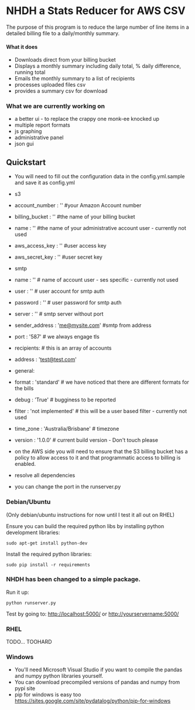 # NHDH a Stats Reducer for AWS CSV
The purpose of this program is to reduce the large number of line items in a detailed billing file to a daily/monthly summary.

#### What it does
 - Downloads direct from your billing bucket
 - Displays a monthly summary including daily total, % daily difference, running total
 - Emails the monthly summary  to a list of recipients
 - processes uploaded files csv
 - provides a summary csv for download

### What we are currently working on
 - a better ui - to replace the crappy one monk-ee knocked up
 - multiple report formats
 - js graphing
 - administrative panel
 - json gui

## Quickstart
 - You will need to fill out the configuration data in the config.yml.sample and save it as config.yml
 - s3
 - account_number   : '' #your Amazon Account number
 - billing_bucket   : '' #the name of your billing bucket
 - name             : '' #the name of your administrative account user - currently not used
 - aws_access_key   : '' #user access key
 - aws_secret_key   : '' #user secret key
 - smtp
 - name             : '' # name of account user - ses specific - currently not used
 - user             : '' # user account for smtp auth
 - password         : '' # user password for smtp auth
 - server           : '' # smtp server without port
 - sender_address   : 'me@mysite.com' #smtp from address
 - port             : '587' # we always engage tls
 - recipients: # this is an array of accounts
 - address     : 'test@test.com'
 - general:
 - format           : 'standard' # we have noticed that there are different formats for the bills
 - debug            : 'True' # bugginess to be reported
 - filter           : 'not implemented' # this will be a user based filter - currently not used
 - time_zone        : 'Australia/Brisbane' # timezone
 - version          : '1.0.0' # current build version - Don't touch please

 - on the AWS side you will need to ensure that the S3 billing bucket has a policy to allow access to it and that programmatic access to billing is enabled.

 - resolve all dependencies

 - you can change the port in the runserver.py

### Debian/Ubuntu

(Only debian/ubuntu instructions for now until I test it all out on RHEL)

Ensure you can build the required python libs by installing python development libraries:

`sudo apt-get install python-dev`

Install the required python libraries:

`sudo pip install -r requirements`

### NHDH has been changed to a simple package.

Run it up:

`python runserver.py`

Test by going to:
<http://localhost:5000/> or <http://yourservername:5000/>

### RHEL

TODO... TOOHARD

### Windows

* You'll need Microsoft Visual Studio if you want to compile the pandas and numpy python libraries yourself.
* You can download precompiled versions of pandas and numpy from pypi site
* pip for windows is easy too <https://sites.google.com/site/pydatalog/python/pip-for-windows>